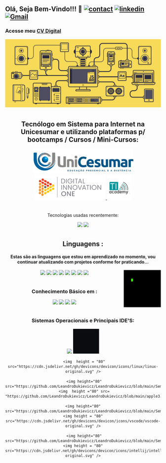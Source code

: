 ##                    Olá, Seja Bem-Vindo!!!  🖖                [![contact](https://img.shields.io/badge/WhatsApp-25D366?style=for-the-badge&logo=whatsapp&logoColor=white)](https://api.whatsapp.com/send?phone=5544920010649&text=Ol%C3%A1%20%2C%20tudo%20bem%20%3F)     [![linkedin](https://img.shields.io/badge/LinkedIn-0077B5?style=for-the-badge&logo=linkedin&logoColor=white)](https://www.linkedin.com/in/leandro-dukievicz-02b993218/)    [![Gmail](https://img.shields.io/badge/Gmail-D14836?style=for-the-badge&logo=gmail&logoColor=white)](mailto:leandrodukievicz1718@gmail.com)
### Acesse meu [CV Digital](https://personal.myskills.com.br/#/perfil/1848818)


<div height= "100em" align="center">
<img src="https://github.com/LeandroDukievicz/LeandroDukievicz/blob/main/js.gif"/>
  </div>
  
#

<div align = "center">
  <h2> Tecnólogo em Sistema para Internet  na Unicesumar  
  e utilizando plataformas p/ bootcamps / Cursos / Mini-Cursos:
  </h2>
  
  <a align ="left" href="https://www.unicesumar.edu.br/home/">
  <img  height = "80 " src = "https://github.com/LeandroDukievicz/LeandroDukievicz/blob/main/logo.png"/>
  </a>  
  
   <a align = "center " href="https://www.dio.me/">
      <img height ="80" src="https://github.com/LeandroDukievicz/LeandroDukievicz/blob/main/dio.png"/>
  </a>
   
   <a align= "right " href="https://tiacademybrasil.com.br/">
     <img height ="80" src="https://github.com/LeandroDukievicz/LeandroDukievicz/blob/main/ti%20academy.jpg"/>
   </a>
  <div/>

  #
 
  Tecnologias usadas recentemente:
<div align="center">
<img height = "209em" src="https://github-readme-stats.vercel.app/api?username=LeandroDukievicz&show_icons=true&theme=merko"/>
  <img height = "209em" src="https://github-readme-stats.vercel.app/api/top-langs/?username=LeandroDukievicz&layout=demo)](https://github.com/anuraghazra/github-readme-stats"/>

</div>

#
## Linguagens : 
#### Estas são as linguagens que estou em aprendizado no momento, vou continuar atualizando com projetos conforme for praticando...

<div>
   <img height ="120" align="right"src="https://github.com/LeandroDukievicz/LeandroDukievicz/blob/main/code-coding.gif"/>
   <img height ="60" src="https://cdn.jsdelivr.net/gh/devicons/devicon/icons/html5/html5-original.svg" />
   <img height ="60" src="https://cdn.jsdelivr.net/gh/devicons/devicon/icons/css3/css3-original.svg" />
   <img height ="60"src="https://cdn.jsdelivr.net/gh/devicons/devicon/icons/bootstrap/bootstrap-original.svg" />
   <img  height ="60" src="https://cdn.jsdelivr.net/gh/devicons/devicon/icons/javascript/javascript-original.svg" />
   <img height = "60"src="https://cdn.jsdelivr.net/gh/devicons/devicon/icons/nodejs/nodejs-original.svg" />
   <img height = "60" src="https://cdn.jsdelivr.net/gh/devicons/devicon/icons/react/react-original.svg" />
   <img height = "60" src="https://cdn.jsdelivr.net/gh/devicons/devicon/icons/git/git-original.svg" />
   <img height = "60"src="https://cdn.jsdelivr.net/gh/devicons/devicon/icons/github/github-original.svg" />
  
  </div>
  
#
### Conhecimento Básico em :
<div>
  <img height = "80" src="https://cdn.jsdelivr.net/gh/devicons/devicon/icons/c/c-original.svg" />
  <img height = "80" src="https://cdn.jsdelivr.net/gh/devicons/devicon/icons/figma/figma-original.svg" />
  <img  height = "80"src="https://cdn.jsdelivr.net/gh/devicons/devicon/icons/mysql/mysql-original.svg" />
  <img height = "80 "src="https://cdn.jsdelivr.net/gh/devicons/devicon/icons/postgresql/postgresql-original.svg" />

</div>

#

### Sistemas Operacionais e Principais IDE'S:
  <div>
    <img height ="80" src="https://cdn.jsdelivr.net/gh/devicons/devicon/icons/windows8/windows8-original.svg" />
     <img height = "80" src= " https://github.com/LeandroDukievicz/LeandroDukievicz/blob/main/Sem%20t%C3%ADtulo.jpg" />
     
     <img  height = "80" src="https://cdn.jsdelivr.net/gh/devicons/devicon/icons/linux/linux-original.svg" />
     
     <img height="80" src="https://github.com/LeandroDukievicz/LeandroDukievicz/blob/main/Sem%20t%C3%ADtulo.jpg"/>
     <img  height ="80" src= "https://github.com/LeandroDukievicz/LeandroDukievicz/blob/main/apple3.png"/>
    
    <img height="80" src="https://github.com/LeandroDukievicz/LeandroDukievicz/blob/main/Sem%20t%C3%ADtulo.jpg"/>
    <img height = "80" src="https://cdn.jsdelivr.net/gh/devicons/devicon/icons/vscode/vscode-original.svg" />
    
     <img height="80" src="https://github.com/LeandroDukievicz/LeandroDukievicz/blob/main/Sem%20t%C3%ADtulo.jpg"/>
    <img height = "80" src="https://cdn.jsdelivr.net/gh/devicons/devicon/icons/intellij/intellij-original.svg" />
    
     
  </div>
 




  









